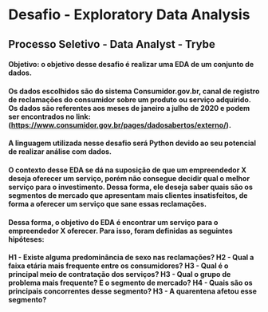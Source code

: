 # Desafio - Exploratory Data Analysis
## Processo Seletivo - Data Analyst - Trybe

#### Objetivo: o objetivo desse desafio é realizar uma EDA de um conjunto de dados. 

#### Os dados escolhidos são do sistema Consumidor.gov.br, canal de registro de reclamações do consumidor sobre um produto ou serviço adquirido. Os dados são referentes aos meses de janeiro a julho de 2020 e podem ser encontrados no link: (https://www.consumidor.gov.br/pages/dadosabertos/externo/).
#### A linguagem utilizada nesse desafio será Python devido ao seu potencial de realizar análise com dados.
#### O contexto desse EDA se dá na suposição de que um empreendedor X deseja oferecer um serviço, porém não consegue decidir qual o melhor serviço para o investimento. Dessa forma, ele deseja saber quais são os segmentos de mercado que apresentam mais clientes insatisfeitos, de forma a oferecer um serviço que sane essas reclamações. 

#### Dessa forma, o objetivo do EDA é encontrar um serviço para o empreendedor X oferecer. Para isso, foram definidas as seguintes hipóteses:
#### H1 - Existe alguma predominância de sexo nas reclamações? H2 - Qual a faixa etária mais frequente entre os consumidores? H3 - Qual é o principal meio de contratação dos serviços? H3 - Qual o grupo de problema mais frequente? E o segmento de mercado?  H4 - Quais são os principais concorrentes desse segmento?  H3 - A quarentena afetou esse segmento?
